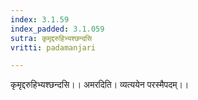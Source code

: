 ```yaml
---
index: 3.1.59
index_padded: 3.1.059
sutra: कृमृद्दरुहिभ्यश्छन्दसि
vritti: padamanjari

---
```

कृमृद्दरुहिभ्यश्छन्दसि।। अमरदिति। व्यत्ययेन परस्मैपदम्।।